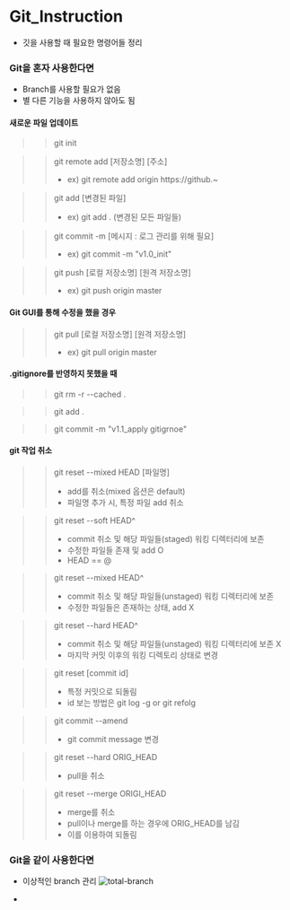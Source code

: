 # Git_Instruction
- 깃을 사용할 때 필요한 명령어들 정리

### Git을 혼자 사용한다면
- Branch를 사용할 필요가 없음
- 별 다른 기능을 사용하지 않아도 됨

#### 새로운 파일 업데이트
>> git init

>> git remote add [저장소명] [주소]
>> - ex) git remote add origin https://github.~

>> git add [변경된 파일]
>> - ex) git add . (변경된 모든 파일들)

>> git commit -m [메시지 : 로그 관리를 위해 필요]
>> - ex) git commit -m "v1.0_init"

>> git push [로컬 저장소명] [원격 저장소명]
>> - ex) git push origin master

#### Git GUI를 통해 수정을 했을 경우
>> git pull [로컬 저장소명] [원격 저장소명]
>> - ex) git pull origin master

#### .gitignore를 반영하지 못했을 때 
>> git rm -r --cached .

>> git add .

>> git commit -m "v1.1_apply gitigrnoe"

#### git 작업 취소
>> git reset --mixed HEAD [파일명]
>> - add를 취소(mixed 옵션은 default)
>> - 파일명 추가 시, 특정 파일 add 취소

>> git reset --soft HEAD^
>> - commit 취소 및 해당 파일들(staged) 워킹 디렉터리에 보존
>> - 수정한 파일들 존재 및 add O
>> - HEAD == @

>> git reset --mixed HEAD^
>> - commit 취소 및 해당 파일들(unstaged) 워킹 디렉터리에 보존
>> - 수정한 파일들은 존재하는 상태, add X

>> git reset --hard HEAD^
>> - commit 취소 및 해당 파일들(unstaged) 워킹 디렉터리에 보존 X
>> - 마지막 커밋 이후의 워킹 디렉토리 상태로 변경

>> git reset [commit id]
>> - 특정 커밋으로 되돌림
>> - id 보는 방법은 git log -g or git refolg

>> git commit --amend
>> - git commit message 변경

>> git reset --hard ORIG_HEAD
>> - pull을 취소

>> git reset --merge ORIGI_HEAD
>> - merge를 취소
>> - pull이나 merge를 하는 경우에 ORIG_HEAD를 남김
>> - 이를 이용하여 되돌림

### Git을 같이 사용한다면
- 이상적인 branch 관리
  ![total-branch](https://user-images.githubusercontent.com/50474972/111345204-63bb6380-86c0-11eb-83d2-438ae763811d.png)

- 

